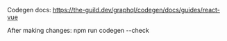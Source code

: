 Codegen docs: https://the-guild.dev/graphql/codegen/docs/guides/react-vue

After making changes: npm run codegen --check
